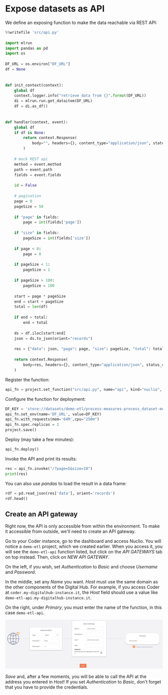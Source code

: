 # Expose datasets as API

We define an exposing function to make the data reachable via REST API:
``` python
%%writefile 'src/api.py'

import mlrun
import pandas as pd
import os

DF_URL = os.environ["DF_URL"]
df = None


def init_context(context):
    global df
    context.logger.info("retrieve data from {}".format(DF_URL))
    di = mlrun.run.get_dataitem(DF_URL)
    df = di.as_df()


def handler(context, event):
    global df
    if df is None:
        return context.Response(
            body="", headers={}, content_type="application/json", status_code=500
        )

    # mock REST api
    method = event.method
    path = event.path
    fields = event.fields

    id = False

    # pagination
    page = 0
    pageSize = 50

    if "page" in fields:
        page = int(fields['page'])

    if "size" in fields:
        pageSize = int(fields['size'])

    if page < 0:
        page = 0

    if pageSize < 1:
        pageSize = 1

    if pageSize > 100:
        pageSize = 100

    start = page * pageSize
    end = start + pageSize
    total = len(df)

    if end > total:
        end = total

    ds = df.iloc[start:end]
    json = ds.to_json(orient="records")

    res = {"data": json, "page": page, "size": pageSize, "total": total}

    return context.Response(
        body=res, headers={}, content_type="application/json", status_code=200
    )
```

Register the function:
``` python
api_fn = project.set_function("src/api.py", name="api", kind="nuclio", image="mlrun/mlrun", handler='handler')
```

Configure the function for deployment:
``` python
DF_KEY = 'store://datasets/demo-etl/process-measures-process_dataset-measures'
api_fn.set_env(name='DF_URL', value=DF_KEY)
api_fn.with_requests(mem='64M',cpu="250m")
api_fn.spec.replicas = 1
project.save()
```

Deploy (may take a few minutes):
``` python
api_fn.deploy()
```

Invoke the API and print its results:
``` python
res = api_fn.invoke("/?page=5&size=10")
print(res)
```

You can also use *pandas* to load the result in a data frame:
``` python
rdf = pd.read_json(res['data'], orient='records')
rdf.head()
```

## Create an API gateway

Right now, the API is only accessible from within the environment. To make it accessible from outside, we'll need to create an API gateway.

Go to your Coder instance, go to the dashboard and access Nuclio. You will notice a `demo-etl` project, which we created earlier. When you access it, you will see the `demo-etl-api` function listed, but click on the *API GATEWAYS* tab on top instead. Then, click on *NEW API GATEWAY*.

On the left, if you wish, set *Authentication* to *Basic* and choose *Username* and *Password*.

In the middle, set any *Name* you want. *Host* must use the same domain as the other components of the Digital Hub. For example, if you access Coder at `coder.my-digitalhub-instance.it`, the *Host* field should use a value like `demo-etl-api.my-digitalhub-instance.it`.

On the right, under *Primary*, you must enter the name of the function, in this case `demo-etl-api`.

![Nuclio APIGW image](../../images/scenario-etl/nuclio-apigw.png)

*Save* and, after a few moments, you will be able to call the API at the address you entered in *Host*! If you set *Authentication* to *Basic*, don't forget that you have to provide the credentials.